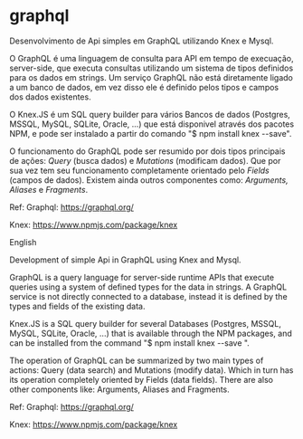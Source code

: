 # graphql

Desenvolvimento de Api simples em GraphQL utilizando Knex e Mysql.

O GraphQL é uma linguagem de consulta para API em tempo de execuação, server-side, que executa consultas utilizando um sistema de tipos definidos para os dados em strings. Um serviço GraphQL não está diretamente ligado a um banco de dados, em vez disso ele é definido pelos tipos e campos dos dados existentes.

O Knex.JS é um SQL query builder para vários Bancos de dados (Postgres, MSSQL, MySQL, SQLite, Oracle, ...) que está disponivel através dos pacotes NPM, e pode ser instalado a partir do comando "$ npm install knex --save".

O funcionamento do GraphQL pode ser resumido por dois tipos principais de ações: *Query* (busca dados) e *Mutations* (modificam dados). Que por sua vez tem seu funcionamento completamente orientado pelo *Fields* (campos de dados). Existem ainda outros componentes como: *Arguments, Aliases* e *Fragments*.

Ref: 
Graphql: https://graphql.org/

Knex: https://www.npmjs.com/package/knex

English

Development of simple Api in GraphQL using Knex and Mysql.

GraphQL is a query language for server-side runtime APIs that execute queries using a system of defined types for the data in strings. A GraphQL service is not directly connected to a database, instead it is defined by the types and fields of the existing data.

Knex.JS is a SQL query builder for several Databases (Postgres, MSSQL, MySQL, SQLite, Oracle, ...) that is available through the NPM packages, and can be installed from the command "$ npm install knex --save ".

The operation of GraphQL can be summarized by two main types of actions: Query (data search) and Mutations (modify data). Which in turn has its operation completely oriented by Fields (data fields). There are also other components like: Arguments, Aliases and Fragments.

Ref: 
Graphql: https://graphql.org/

Knex: https://www.npmjs.com/package/knex
